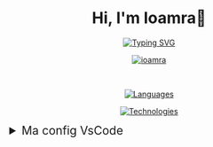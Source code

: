 <style>
  summary {
    cursor: pointer;
    font-size: 1.5em;
  }
</style>

<h1 align="center">Hi, I'm Ioamra👋</h1>

<p align="center">
  <a href="https://git.io/typing-svg"><img src="https://readme-typing-svg.herokuapp.com?font=Fira+code&size=22&pause=1000&color=1E77F7&center=true&vCenter=true&random=false&width=500&lines=A+Junior+Web+developer;Nice+to+meet+you!;" alt="Typing SVG" />
  </a>
</p>

<p align="center"> <a href="https://github.com/ryo-ma/github-profile-trophy"><img src="https://github-trophies.vercel.app/?username=ioamra" alt="ioamra" /></a> </p>
<br>
<p align="center">
  <a href="https://skillicons.dev">
    <img src="https://skillicons.dev/icons?i=html,css,scss,js,ts,php,mysql,postgres,py,java" alt="Languages"/>
  </a>
</p>
<p align="center">
  <a href="https://skillicons.dev">
    <img src="https://skillicons.dev/icons?i=angular,react,nodejs" alt="Technologies"/>
  </a>
</p>

<details>
  <summary>Ma config VsCode</summary>
  <br>

<center>
<a href="https://marketplace.visualstudio.com/items?itemName=esbenp.prettier-vscode"><img src="https://esbenp.gallerycdn.vsassets.io/extensions/esbenp/prettier-vscode/10.4.0/1711025051911/Microsoft.VisualStudio.Services.Icons.Default" alt="prettier" width="45" height="45"></a>
<a href="https://marketplace.visualstudio.com/items?itemName=formulahendry.auto-rename-tag"><img src="https://formulahendry.gallerycdn.vsassets.io/extensions/formulahendry/auto-rename-tag/0.1.10/1644319230173/Microsoft.VisualStudio.Services.Icons.Default" alt="prettier" width="45" height="45"></a>
<a href="https://marketplace.visualstudio.com/items?itemName=aaron-bond.better-comments"><img src="https://aaron-bond.gallerycdn.vsassets.io/extensions/aaron-bond/better-comments/3.0.2/1659144495902/Microsoft.VisualStudio.Services.Icons.Default" alt="prettier" width="45" height="45"></a>
<a href="https://marketplace.visualstudio.com/items?itemName=MS-CEINTL.vscode-language-pack-fr"><img src="https://ms-ceintl.gallerycdn.vsassets.io/extensions/ms-ceintl/vscode-language-pack-fr/1.91.2024070309/1719998324195/Microsoft.VisualStudio.Services.Icons.Default" alt="prettier" width="45" height="45"></a>
<a href="https://marketplace.visualstudio.com/items?itemName=mhutchie.git-graph"><img src="https://mhutchie.gallerycdn.vsassets.io/extensions/mhutchie/git-graph/1.30.0/1617594001998/Microsoft.VisualStudio.Services.Icons.Default" alt="prettier" width="45" height="45"></a>
<a href="https://marketplace.visualstudio.com/items?itemName=ritwickdey.live-sass"><img src="https://ritwickdey.gallerycdn.vsassets.io/extensions/ritwickdey/live-sass/3.0.0/1531332580258/Microsoft.VisualStudio.Services.Icons.Default" alt="prettier" width="45" height="45"></a>
<a href="https://marketplace.visualstudio.com/items?itemName=ritwickdey.LiveServer"><img src="https://ritwickdey.gallerycdn.vsassets.io/extensions/ritwickdey/liveserver/5.7.9/1661914858952/Microsoft.VisualStudio.Services.Icons.Default" alt="prettier" width="45" height="45"></a>
<a href="https://marketplace.visualstudio.com/items?itemName=mintlify.document"><img src="https://mintlify.gallerycdn.vsassets.io/extensions/mintlify/document/2.2.2/1716293582777/Microsoft.VisualStudio.Services.Icons.Default" alt="prettier" width="45" height="45"></a>
<a href="https://marketplace.visualstudio.com/items?itemName=yoavbls.pretty-ts-errors"><img src="https://yoavbls.gallerycdn.vsassets.io/extensions/yoavbls/pretty-ts-errors/0.5.4/1712534608793/Microsoft.VisualStudio.Services.Icons.Default" alt="prettier" width="45" height="45"></a>
<a href="https://marketplace.visualstudio.com/items?itemName=SimonSiefke.svg-preview"><img src="https://simonsiefke.gallerycdn.vsassets.io/extensions/simonsiefke/svg-preview/2.8.3/1581688879196/Microsoft.VisualStudio.Services.Icons.Default" alt="prettier" width="45" height="45"></a>
<a href="https://marketplace.visualstudio.com/items?itemName=rangav.vscode-thunder-client"><img src="https://rangav.gallerycdn.vsassets.io/extensions/rangav/vscode-thunder-client/2.24.12/1719475834395/Microsoft.VisualStudio.Services.Icons.Default" alt="prettier" width="45" height="45"></a>
</center>

### settings.json :

```json
{
  "files.autoSave": "onFocusChange",
  "git.confirmSync": false,
  "javascript.updateImportsOnFileMove.enabled": "always",
  "typescript.updateImportsOnFileMove.enabled": "always",
  "editor.wordWrap": "on",
  "editor.defaultFormatter": "esbenp.prettier-vscode",
  "prettier.printWidth": 175,
  "editor.tabSize": 2,
  "editor.formatOnSave": true,
  "editor.codeActionsOnSave": {
    "source.fixAll.eslint": "explicit",
    "source.organizeImports": "explicit"
  },
  "explorer.confirmDelete": false,
  "explorer.confirmDragAndDrop": false,
  "workbench.colorCustomizations": {},
  "editor.tokenColorCustomizations": {
    "textMateRules": [
      {
        "scope": [
          "comment",
          "entity.name.type.class", // class names
          "keyword", // import, export, return…
          "storage.modifier", // static keyword
          "storage.type", // class keyword
          "support.class.builtin",
          "keyword.control",
          "constant.language",
          "entity.other.attribute-name",
          "entity.name.method"
        ],
        "settings": {
          "fontStyle": "italic"
        }
      },
      {
        "scope": [
          // following will be excluded from italics (VSCode has some defaults for italics)
          "invalid",
          "keyword.operator",
          "constant.numeric.css",
          "keyword.other.unit.px.css",
          "constant.numeric.decimal.js",
          "constant.numeric.json",
          "comment.block"
        ],
        "settings": {
          "fontStyle": ""
        }
      }
    ]
  },
  "workbench.colorTheme": "One Dark Pro Darker",
  "docwriter.language": "English"
}
```

</details>
